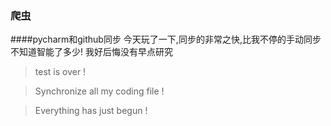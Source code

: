 ### 爬虫
####pycharm和github同步
今天玩了一下,同步的非常之快,比我不停的手动同步不知道智能了多少!
我好后悔没有早点研究

>test is over !

>Synchronize all my coding file !

>Everything has just begun !

